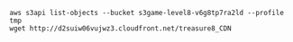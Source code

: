 
    aws s3api list-objects --bucket s3game-level8-v6g8tp7ra2ld --profile tmp
    wget http://d2suiw06vujwz3.cloudfront.net/treasure8_CDN